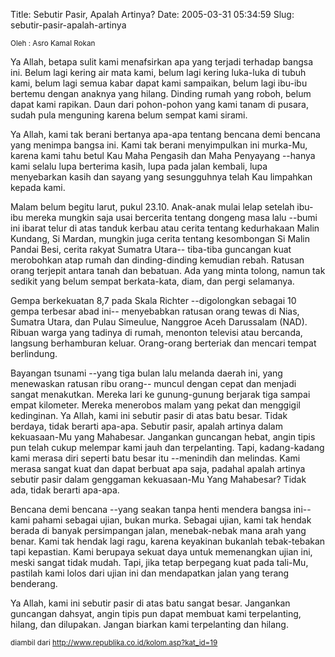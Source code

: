 Title: Sebutir Pasir, Apalah Artinya?
Date: 2005-03-31 05:34:59
Slug: sebutir-pasir-apalah-artinya

<small>Oleh : Asro Kamal Rokan</small>

<p>Ya Allah, betapa sulit kami menafsirkan apa yang terjadi terhadap bangsa ini. Belum lagi kering air mata kami, belum lagi kering luka-luka di tubuh kami, belum lagi semua kabar dapat kami sampaikan, belum lagi ibu-ibu bertemu dengan anaknya yang hilang. Dinding rumah yang roboh, belum dapat kami rapikan. Daun dari pohon-pohon yang kami tanam di pusara, sudah pula menguning karena belum sempat kami sirami.</p>

<p>Ya Allah, kami tak berani bertanya apa-apa tentang bencana demi bencana yang menimpa bangsa ini. Kami tak berani menyimpulkan ini murka-Mu, karena kami tahu betul Kau Maha Pengasih dan Maha Penyayang --hanya kami selalu lupa berterima kasih, lupa pada jalan kembali, lupa menyebarkan kasih dan sayang yang sesungguhnya telah Kau limpahkan kepada kami.</p>

<p>Malam belum begitu larut, pukul 23.10. Anak-anak mulai lelap setelah ibu-ibu mereka mungkin saja usai bercerita tentang dongeng masa lalu --bumi ini ibarat telur di atas tanduk kerbau atau cerita tentang kedurhakaan Malin Kundang, Si Mardan, mungkin juga cerita tentang kesombongan Si Malin Pandai Besi, cerita rakyat Sumatra Utara-- tiba-tiba guncangan kuat merobohkan atap rumah dan dinding-dinding kemudian rebah. Ratusan orang terjepit antara tanah dan bebatuan. Ada yang minta tolong, namun tak sedikit yang belum sempat berkata-kata, diam, dan pergi selamanya.</p>

<p>Gempa berkekuatan 8,7 pada Skala Richter --digolongkan sebagai 10 gempa terbesar abad ini-- menyebabkan ratusan orang tewas di Nias, Sumatra Utara, dan Pulau Simeulue, Nanggroe Aceh Darussalam (NAD). Ribuan warga yang tadinya di rumah, menonton televisi atau bercanda, langsung berhamburan keluar. Orang-orang berteriak dan mencari tempat berlindung.</p>

<p>Bayangan tsunami --yang tiga bulan lalu melanda daerah ini, yang menewaskan ratusan ribu orang-- muncul dengan cepat dan menjadi sangat menakutkan. Mereka lari ke gunung-gunung berjarak tiga sampai empat kilometer. Mereka menerobos malam yang pekat dan menggigil kedinginan. Ya Allah, kami ini sebutir pasir di atas batu besar. Tidak berdaya, tidak berarti apa-apa. Sebutir pasir, apalah artinya dalam kekuasaan-Mu yang Mahabesar. Jangankan guncangan hebat, angin tipis pun telah cukup melempar kami jauh dan terpelanting. Tapi, kadang-kadang kami merasa diri seperti batu besar itu --menindih dan melindas. Kami merasa sangat kuat dan dapat berbuat apa saja, padahal apalah artinya sebutir pasir dalam genggaman kekuasaan-Mu Yang Mahabesar? Tidak ada, tidak berarti apa-apa.</p>

<p>Bencana demi bencana --yang seakan tanpa henti mendera bangsa ini-- kami pahami sebagai ujian, bukan murka. Sebagai ujian, kami tak hendak berada di banyak persimpangan jalan, menebak-nebak mana arah yang benar. Kami tak hendak lagi ragu, karena keyakinan bukanlah tebak-tebakan tapi kepastian. Kami berupaya sekuat daya untuk memenangkan ujian ini, meski sangat tidak mudah. Tapi, jika tetap berpegang kuat pada tali-Mu, pastilah kami lolos dari ujian ini dan mendapatkan jalan yang terang benderang.</p>

<p>Ya Allah, kami ini sebutir pasir di atas batu sangat besar. Jangankan guncangan dahsyat, angin tipis pun dapat membuat kami terpelanting, hilang, dan dilupakan. Jangan biarkan kami terpelanting dan hilang.</p>

<small>diambil dari <a href="http://www.republika.co.id/kolom.asp?kat_id=19">http://www.republika.co.id/kolom.asp?kat_id=19</a></small>